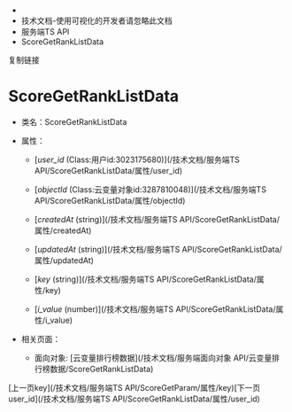   * [](/)
  * 技术文档-使用可视化的开发者请忽略此文档
  * 服务端TS API
  * ScoreGetRankListData

复制链接

# ScoreGetRankListData

  * 类名：ScoreGetRankListData

  * 属性：

    * [_user_id_ (Class:用户id:3023175680)](/技术文档/服务端TS API/ScoreGetRankListData/属性/user_id)

    * [_objectId_ (Class:云变量对象id:3287810048)](/技术文档/服务端TS API/ScoreGetRankListData/属性/objectId)

    * [_createdAt_ (string)](/技术文档/服务端TS API/ScoreGetRankListData/属性/createdAt)

    * [_updatedAt_ (string)](/技术文档/服务端TS API/ScoreGetRankListData/属性/updatedAt)

    * [_key_ (string)](/技术文档/服务端TS API/ScoreGetRankListData/属性/key)

    * [_i_value_ (number)](/技术文档/服务端TS API/ScoreGetRankListData/属性/i_value)

  * 相关页面：

    * 面向对象: [云变量排行榜数据](/技术文档/服务端面向对象 API/云变量排行榜数据/ScoreGetRankListData)

[上一页key](/技术文档/服务端TS API/ScoreGetParam/属性/key)[下一页user_id](/技术文档/服务端TS
API/ScoreGetRankListData/属性/user_id)


